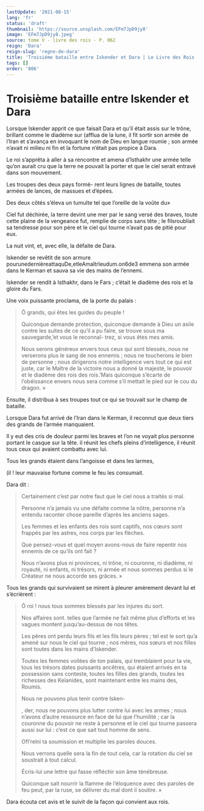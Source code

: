 ```yaml
---
lastUpdate: '2021-08-15'
lang: 'fr'
status: 'draft'
thumbnail: 'https://source.unsplash.com/EFm7JpD9jy8'
image: 'EFm7JpD9jy8.jpeg'
source: tome V - livre des rois - P. 062
reign: 'Dara'
reign-slug: 'regne-de-dara'
title: 'Troisième bataille entre Iskender et Dara | Le Livre des Rois | Shâhnâmeh'
tags: []
order: '006'
---
```


<!-- LTeX: language=fr -->

# Troisième bataille entre Iskender et Dara

Lorsque Iskender apprit ce que faisait Dara et qu’il était assis sur le trône, brillant comme le diadème sur (afflua de la lune, il fit sortir son armée de l’Iran et s’avança en invoquant le nom de Dieu en langue roumie ; son armée n’avait ni milieu ni fin et la fortune n’était pas propice à Dara.

Le roi s’apprêta à aller à sa rencontre et amena d’Isthakhr une armée telle qu’on aurait cru que la terre ne pouvait la porter et que le ciel serait entravé dans son mouvement.

Les troupes des deux pays formè-
rent leurs lignes de bataille, toutes armées de lances, de massues et d’épées.

Des deux côtés s’éleva un tumulte tel que l’oreille de la voûte du»

Ciel fut déchirée, la terre devint une mer par le sang versé des braves, toute cette plaine de la vengeance fut, remplie de corps sans tête ; le filsroubliait sa tendresse pour son père et le ciel qui tourne n’avait pas de pitié pour eux.

La nuit vint, et, avec elle, la défaite de Dara.

Iskender se revêtit de son armure pourunedernièreattaquDe,etleAmaîtrleudum.on6de3 emmena son armée dans le Kerman et sauva sa vie des mains de l’ennemi.

Iskender se rendit à Isthakhr, dans le Fars ; c’était le diadème des rois et la gloire du Fars.

Une voix puissante proclama, de la porte du palais :

> Ô grands, qui êtes les guides du peuple !
>
> Quiconque demande protection, quiconque demande à Dieu un asile contre les suites de ce qu’il a pu faire, se trouve sous ma sauvegarde,’et vous le reconnaî-
trez, si vous êtes mes amis.
>
> Nous serons généreux envers tous ceux qui sont blessés,.nous ne verserons plus le sang de nos ennemis ; nous ne toucherons le bien de personne ; nous dirigerons notre intelligence vers tout ce qui est juste, car le Maître de la victoire nous a donné la majesté, le pouvoir et le diadème des rois des rois.’Mais quiconque s’écarte de l’obéissance envers nous sera comme s’il mettait le pied sur le cou du dragon. »

Ensuite, il distribua à ses troupes tout ce qui se trouvait sur le champ de bataille.

Lorsque Dara fut arrivé de l’Iran dans le Kerman, il reconnut que deux tiers des grands de l’armée manquaient.

Il y eut des cris de douleur parmi les braves et l’on ne voyait plus personne portant le casque sur la tête. il réunit les chefs pleins d’intelligence, il réunit tous ceux qui avaient combattu avec lui.

Tous les grands étaient dans l’angoisse et dans les larmes,

(il !
leur mauvaise fortune comme le feu les consumait.

Dara dit :

> Certainement c’est par notre faut que le ciel nous a traités si mal.
>
> Personne n’a jamais vu une défaite comme la nôtre, personne n’a entendu raconter chose pareille d’après les anciens sages.
>
> Les femmes et les enfants des rois sont captifs, nos cœurs sont frappés par les astres, nos corps par les flèches.
>
> Que pensez-vous et quel moyen avons-nous de faire repentir nos ennemis de ce qu’ils ont fait ?
>
> Nous n’avons plus ni provinces, ni trône, ni couronne, ni diadème, ni royauté, ni enfants, ni trésors, ni armée et nous sommes perdus si le Créateur ne nous accorde ses grâces. »

Tous les grands qui survivaient se mirent à pleurer amèrement devant lui et s’écrièrent :

> Ô roi !
nous tous sommes blessés par les injures du sort.
>
> Nos affaires sont. telles que l’armée ne fait même plus d’efforts et les vagues montent jusqu’au-dessus de nos têtes.
>
> Les pères ont perdu leurs fils et les fils leurs pères ; tel est le sort qu’a amené sur nous le ciel qui tourne ; nos mères, nos sœurs et nos filles sont toutes dans les mains d’Iskender.
>
> Toutes les femmes voilées de ton palais, qui tremblaient pour ta vie, tous les trésors dates puissants ancêtres, qui étaient arrivés en ta possession sans conteste, toutes les filles des grands, toutes les richesses des Keïanides, sont maintenant entre les mains des, Roumis.
>
> Nous ne pouvons plus tenir contre lsken-
>
>, der, nous ne pouvons plus lutter contre lui avec les armes ; nous n’avons d’autre ressource en face de lui que l’humilité ; car la couronne du pouvoir ne reste à personne et le ciel qui tourne passera aussi sur lui : c’est ce que sait tout homme de sens.
>
> Ofl’relni ta soumission et multiplie les paroles douces.
>
> Nous verrons quelle sera la fin de tout cela, car la rotation du ciel se soustrait à tout calcul.
>
> Écris-lui une lettre qui fasse réfléchir son âme ténébreuse.
>
> Quiconque sait nourrir la flamme de l’éloquence avec des paroles de feu peut, par la ruse, se délivrer du mal dont il soutire. »

Dara écouta cet avis et le suivit de la façon qui convient aux rois.
